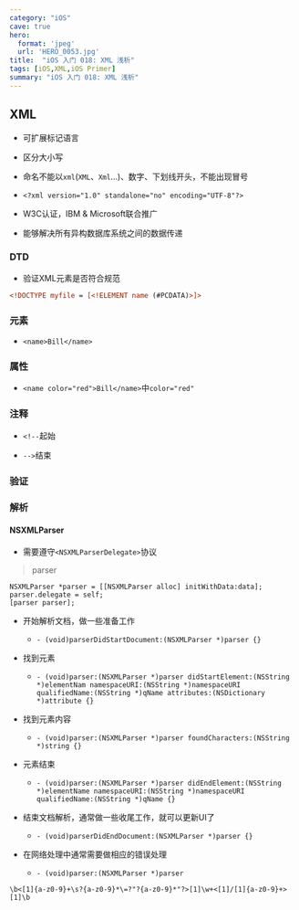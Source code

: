 ```yaml
---
category: "iOS"
cave: true
hero:
  format: 'jpeg'
  url: 'HERO_0053.jpg'
title:  "iOS 入门 018: XML 浅析"
tags: [iOS,XML,iOS Primer]
summary: "iOS 入门 018: XML 浅析"
---
```

## XML

* 可扩展标记语言

* 区分大小写

* 命名不能以`xml`(`XML`、`Xml`...)、数字、下划线开头，不能出现冒号

* `<?xml version="1.0" standalone="no" encoding="UTF-8"?>`

* W3C认证，IBM & Microsoft联合推广

* 能够解决所有异构数据库系统之间的数据传递

### DTD

* 验证XML元素是否符合规范

>

```xml
<!DOCTYPE myfile = [<!ELEMENT name (#PCDATA)>]>
```

### 元素

* `<name>Bill</name>`

### 属性

* `<name color="red">Bill</name>`中`color="red"`

### 注释

* `<!--`起始

* `-->`结束

### 验证

### 解析
#### NSXMLParser

* 需要遵守`<NSXMLParserDelegate>`协议

> parser

```objc
NSXMLParser *parser = [[NSXMLParser alloc] initWithData:data];
parser.delegate = self;
[parser parser];
```

* 开始解析文档，做一些准备工作

	* `- (void)parserDidStartDocument:(NSXMLParser *)parser {}`

* 找到元素

	* `- (void)parser:(NSXMLParser *)parser didStartElement:(NSString *)elementNam namespaceURI:(NSString *)namespaceURI qualifiedName:(NSString *)qName attributes:(NSDictionary *)attribute {}`

* 找到元素内容

	* `- (void)parser:(NSXMLParser *)parser foundCharacters:(NSString *)string {}`

* 元素结束

	* `- (void)parser:(NSXMLParser *)parser didEndElement:(NSString *)elementName namespaceURI:(NSString *)namespaceURI qualifiedName:(NSString *)qName {}`

* 结束文档解析，通常做一些收尾工作，就可以更新UI了

	* `- (void)parserDidEndDocument:(NSXMLParser *)parser {}`

* 在网络处理中通常需要做相应的错误处理

	* `- (void)parser:(NSXMLParser *)parser `

`\b<[1]{a-z0-9}+\s?{a-z0-9}*\=?"?{a-z0-9}*"?>[1]\w+<[1]/[1]{a-z0-9}+>[1]\b`



